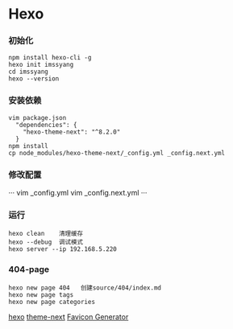 
# Hexo

### 初始化

```
npm install hexo-cli -g
hexo init imssyang
cd imssyang
hexo --version
```

### 安装依赖

```
vim package.json
  "dependencies": {
    "hexo-theme-next": "^8.2.0"
  }
npm install
cp node_modules/hexo-theme-next/_config.yml _config.next.yml
```

### 修改配置

···
vim _config.yml
vim _config.next.yml
···

### 运行

```
hexo clean    清理缓存
hexo --debug  调试模式
hexo server --ip 192.168.5.220
```

### 404-page

```
hexo new page 404   创建source/404/index.md
hexo new page tags
hexo new page categories 
```

[hexo](https://hexo.io/)
[theme-next](https://theme-next.js.org/)
[Favicon Generator](https://realfavicongenerator.net/)


